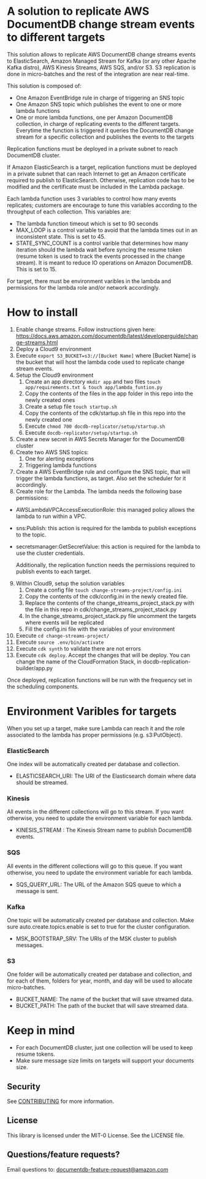 # A solution to replicate AWS DocumentDB change stream events to different targets

This solution allows to replicate AWS DocumentDB change streams events to ElasticSearch, Amazon Managed Stream for Kafka (or any other Apache Kafka distro), AWS Kinesis Streams, AWS SQS, and/or S3. S3 replication is done in micro-batches and the rest of the integration are near real-time.  

This solution is composed of:
- One Amazon EventBridge rule in charge of triggering an SNS topic
- One Amazon SNS topic which publishes the event to one or more lambda functions
- One or more lambda functions, one per Amazon DocumentDB collection, in charge of replicating events to the different targets. Everytime the function is triggered it queries the DocumentDB change stream for a specific collection and publishes the events to the targets

Replication functions must be deployed in a private subnet to reach DocumentDB cluster. 

If Amazon ElasticSearch is a target, replication functions must be deployed in a private subnet that can reach Internet to get an Amazon certificate required to publish to ElasticSearch. Otherwise, replication code has to be modified and the certificate must be included in the Lambda package.

Each lambda function uses 3 variables to control how many events replicates; customers are encourage to tune this variables according to the throughput of each collection. This variables are: 
- The lambda function timeout which is set to 90 seconds
- MAX_LOOP is a control variable to avoid that the lambda times out in an inconsistent state. This is set to 45. 
- STATE_SYNC_COUNT is a control varible that determines how many iteration should the lambda wait before syncing the resume token (resume token is used to track the events processed in the change stream). It is meant to reduce IO operations on Amazon DocumentDB. This is set to 15.

For target, there must be environment varibles in the lambda and permissions for the lambda role and/or network accordingly. 

# How to install
1. Enable change streams. Follow instructions given here: https://docs.aws.amazon.com/documentdb/latest/developerguide/change-streams.html
2. Deploy a Cloud9 environment
3. Execute `export S3_BUCKET=s3://[Bucket Name]` where [Bucket Name] is the bucket that will host the lambda code used to replicate change stream events. 
4. Setup the Cloud9 environment
    1. Create an app directory `mkdir app` and two files `touch app/requirements.txt & touch app/lambda_funtion.py`
    2. Copy the contents of the files in the app folder in this repo into the newly created ones 
    3. Create a setup file `touch startup.sh`
    4. Copy the contents of the cdk/startup.sh file in this repo into the newly created one
    5. Execute `chmod 700 docdb-replicator/setup/startup.sh`
    6. Execute `docdb-replicator/setup/startup.sh`
5. Create a new secret in AWS Secrets Manager for the DocumentDB cluster
6. Create two AWS SNS topics:
    1. One for alerting exceptions
    2. Triggering lambda functions
7. Create a AWS EventBridge rule and configure the SNS topic, that will trigger the lambda functions, as target. Also set the scheduler for it accordingly. 
8. Create role for the Lambda. The lambda needs the following base permissions:
* AWSLambdaVPCAccessExecutionRole: this managed policy allows the lambda to run within a VPC.  
* sns:Publish: this action is required for the lambda to publish exceptions to the topic.
* secretsmanager:GetSecretValue: this action is required for the lambda to use the cluster credentials.

    Additionally, the replication function needs the permissions required to publish events to each target. 

9. Within Cloud9, setup the solution variables
    1. Create a config file `touch change-streams-project/config.ini`
    2. Copy the contents of the cdk/config.ini in the newly created file. 
    3. Replace the contents of the change_streams_project_stack.py with the file in this repo in cdk/change_streams_project_stack.py
    4. In the change_streams_project_stack.py file uncomment the targets where events will be replicated
    5. Fill the config.ini file with the variables of your environment
10. Execute `cd change-streams-project/`
11. Execute `source .env/bin/activate`
12. Execute `cdk synth` to validate there are not errors
13. Execute `cdk deploy`. Accept the changes that will be deploy. You can change the name of the CloudFormation Stack, in docdb-replication-builder/app.py    

Once deployed, replication functions will be run with the frequency set in the scheduling components. 

# Environment Varibles for targets
When you set up a target, make sure Lambda can reach it and the role associated to the lambda has proper permissions (e.g. s3:PutObject). 

### ElasticSearch
One index will be automatically created per database and collection. 
- ELASTICSEARCH_URI: The URI of the Elasticsearch domain where data should be streamed.

### Kinesis
All events in the different collections will go to this stream. If you want otherwise, you need to update the environment variable for each lambda. 
- KINESIS_STREAM : The Kinesis Stream name to publish DocumentDB events.

### SQS
All events in the different collections will go to this queue. If you want otherwise, you need to update the environment variable for each lambda. 
- SQS_QUERY_URL: The URL of the Amazon SQS queue to which a message is sent.

### Kafka
One topic will be automatically created per database and collection. Make sure auto.create.topics.enable is set to true for the cluster configuration.   
- MSK_BOOTSTRAP_SRV: The URIs of the MSK cluster to publish messages. 

### S3
One folder will be automatically created per database and collection, and for each of them, folders for year, month, and day will be used to allocate micro-batches. 
- BUCKET_NAME: The name of the bucket that will save streamed data. 
- BUCKET_PATH: The path of the bucket that will save streamed data.    

# Keep in mind
- For each DocumentDB cluster, just one collection will be used to keep resume tokens. 
- Make sure message size limits on targets will support your documents size. 

## Security

See [CONTRIBUTING](CONTRIBUTING.md#security-issue-notifications) for more information.

## License

This library is licensed under the MIT-0 License. See the LICENSE file.

## Questions/feature requests?
Email questions to: documentdb-feature-request@amazon.com